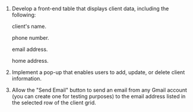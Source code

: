 1) Develop a front-end table that displays client data, including the following:

	client's name.

	phone number.

	email address.

	home address.

 

2)  Implement a pop-up that enables users to add, update, or delete client information.

 

3)  Allow the "Send Email" button to send an email from any Gmail account (you can create one for testing purposes) to the email address listed in the selected row of the client grid.
